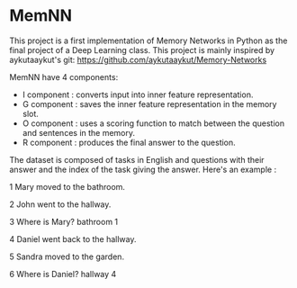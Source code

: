 # MemNN

This project is a first implementation of Memory Networks in Python as the final project of a Deep Learning class. This project is mainly inspired by aykutaaykut's git: https://github.com/aykutaaykut/Memory-Networks


MemNN have 4 components: 
- I component : converts input into inner feature representation.
- G component : saves the inner feature representation in the memory slot.
- O component : uses a scoring function to match between the question and sentences in the memory.
- R component : produces the final answer to the question.

The dataset is composed of tasks in English and questions with their answer and the index of the task giving the answer. Here's an example :


1 Mary moved to the bathroom.

2 John went to the hallway.

3 Where is Mary?        bathroom 1

4 Daniel went back to the hallway.

5 Sandra moved to the garden.

6 Where is Daniel?      hallway 4
